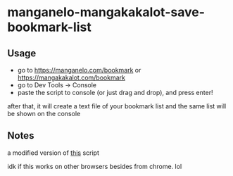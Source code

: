 # manganelo-mangakakalot-save-bookmark-list

## Usage

- go to https://manganelo.com/bookmark or https://mangakakalot.com/bookmark
- go to Dev Tools -> Console
- paste the script to console (or just drag and drop), and press enter!

after that, it will create a text file of your bookmark list and the same list will be shown on the console

## Notes
a modified version of [this](https://greasyfork.org/en/scripts/390432-mananelo-mangakakalot-bookmarks-export/code) script 

idk if this works on other browsers besides from chrome. lol
